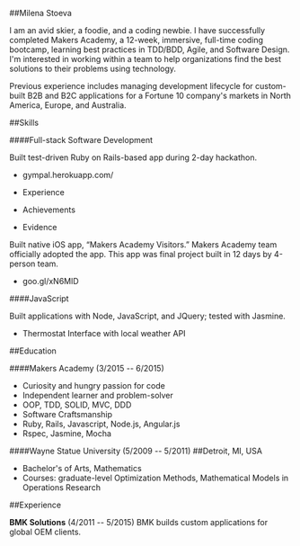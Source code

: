 ##Milena Stoeva

I am an avid skier, a foodie, and a coding newbie. I have successfully completed Makers Academy, a 12-week, immersive, full-time coding bootcamp, learning best practices in TDD/BDD, Agile, and Software Design. I'm interested in working within a team to help organizations find the best solutions to their problems using technology.

Previous experience includes managing development lifecycle for custom-built B2B and B2C applications for a Fortune 10 company's markets in North America, Europe, and Australia.

##Skills

####Full-stack Software Development

Built test-driven Ruby on Rails-based app during 2-day hackathon.
- gympal.herokuapp.com/

- Experience
- Achievements
- Evidence

Built native iOS app, “Makers Academy Visitors.” Makers Academy team officially adopted the app. This app was final project built in 12 days by 4-person team.
- goo.gl/xN6MlD


####JavaScript

Built applications with Node, JavaScript, and JQuery; tested with Jasmine.
- Thermostat Interface with local weather API

##Education

####Makers Academy (3/2015 -- 6/2015)

- Curiosity and hungry passion for code
- Independent learner and problem-solver
- OOP, TDD, SOLID, MVC, DDD
- Software Craftsmanship
- Ruby, Rails, Javascript, Node.js, Angular.js
- Rspec, Jasmine, Mocha

####Wayne Statue University (5/2009 -- 5/2011)
##Detroit, MI, USA
- Bachelor's of Arts, Mathematics
- Courses: graduate-level Optimization Methods, Mathematical Models in Operations Research

##Experience

**BMK Solutions** (4/2011 -- 5/2015)
BMK builds custom applications for global OEM clients.
